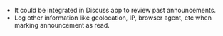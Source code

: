 - It could be integrated in Discuss app to review past announcements.
- Log other information like geolocation, IP, browser agent, etc when
  marking announcement as read.
